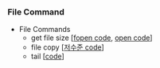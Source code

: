 
### File Command
* File Commands
   * get file size [[fopen code](https://github.com/csbyun-data/C-Pro/blob/main/chap03/FileCmd/file_size_fopen.c), [open code](https://github.com/csbyun-data/C-Pro/blob/main/chap03/FileCmd/file_size_open.c)]
   * file copy [[저수준 code](https://github.com/csbyun-data/C-Pro/blob/main/chap03/FileCmd/file_copy_open.c)]
   * tail [[code]()]


